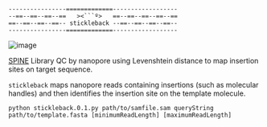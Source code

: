 ```
----------------=============------------------
--==--==--==--==   ><```º>   ==--==--==--==--==
==--==--==--==-- stickleback --==--==--==--==--
----------------=============------------------
```
![image](https://user-images.githubusercontent.com/10180619/177040107-ba9fc8ca-4571-42a1-a81c-9f52d4a48cb7.png)

[SPINE](https://github.com/QVEU/SPINE_Q) Library QC by nanopore using Levenshtein distance to map insertion sites on target sequence.

`stickleback` maps nanopore reads containing insertions (such as molecular handles) and then identifies the insertion site on the template molecule. 

```
python stickleback.0.1.py path/to/samfile.sam queryString path/to/template.fasta [minimumReadLength] [maximumReadLength]
```


